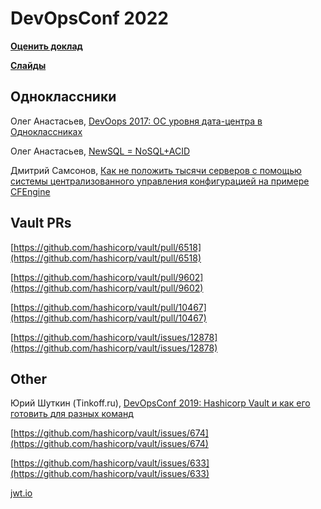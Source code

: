 # DevOpsConf 2022

**[Оценить доклад](https://conf.ontico.ru/online/dtc2022/details/4173737)**

**[Слайды](vault-devopsconf2022.pdf)**

## Одноклассники

Олег Анастасьев, [DevOops 2017: ОС уровня дата-центра в Одноклассниках](https://www.youtube.com/watch?v=eJShMFzDV6g)

Олег Анастасьев, [NewSQL = NoSQL+ACID](https://habr.com/ru/company/odnoklassniki/blog/417593/)

Дмитрий Самсонов, [Как не положить тысячи серверов с помощью системы централизованного управления конфигурацией на примере CFEngine](https://habr.com/ru/company/odnoklassniki/blog/342300/)


## Vault PRs

[https://github.com/hashicorp/vault/pull/6518](https://github.com/hashicorp/vault/pull/6518)

[https://github.com/hashicorp/vault/pull/9602](https://github.com/hashicorp/vault/pull/9602)

[https://github.com/hashicorp/vault/pull/10467](https://github.com/hashicorp/vault/pull/10467)

[https://github.com/hashicorp/vault/issues/12878](https://github.com/hashicorp/vault/issues/12878)



## Other

Юрий Шуткин (Tinkoff.ru), [DevOpsConf 2019: Hashicorp Vault и как его готовить для разных команд](https://www.youtube.com/watch?v=pP8909tFllM)

[https://github.com/hashicorp/vault/issues/674](https://github.com/hashicorp/vault/issues/674)

[https://github.com/hashicorp/vault/issues/633](https://github.com/hashicorp/vault/issues/633)

[jwt.io](https://jwt.io)
